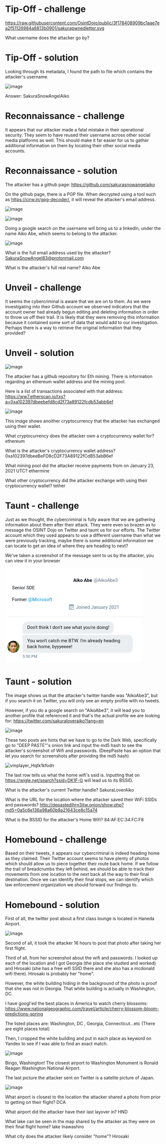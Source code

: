 # Tip-Off - challenge

https://raw.githubusercontent.com/OsintDojo/public/3f178408909bc1aae7ea2f51126984a8813b0901/sakurapwnedletter.svg

What username does the attacker go by?

# Tip-Off - solution

Looking through its metadata, I found the path to file which contains the attacker's username.

![image](https://user-images.githubusercontent.com/81070073/120724464-b703ad80-c488-11eb-952d-d66a2e148bc2.png)

Answer: SakuraSnowAngelAiko

# Reconnaissance - challenge

It appears that our attacker made a fatal mistake in their operational security. They seem to have reused their username across other social media platforms as well. This should make it far easier for us to gather additional information on them by locating their other social media accounts. 

# Reconnaissance - solution

The attacker has a github page: https://github.com/sakurasnowangelaiko

On the github page, there is a PGP file. When decrypted using a tool such as https://cirw.in/gpg-decoder/, it will reveal the attacker's email address.

![image](https://user-images.githubusercontent.com/81070073/120734225-621e6200-c49d-11eb-9f6a-c9c3910e6d18.png)

![image](https://user-images.githubusercontent.com/81070073/120734306-7f533080-c49d-11eb-9ed7-16b82fc92242.png)

Doing a google search on the username will bring us to a linkedln, under the name Aiko Abe, which seems to belong to the attacker.

![image](https://user-images.githubusercontent.com/81070073/120734384-a14cb300-c49d-11eb-8923-9bf23b44e5d0.png)

What is the full email address used by the attacker? SakuraSnowAngel83@protonmail.com

What is the attacker's full real name? Aiko Abe

# Unveil - challenge

It seems the cybercriminal is aware that we are on to them. As we were investigating into their Github account we observed indicators that the account owner had already begun editing and deleting information in order to throw us off their trail. It is likely that they were removing this information because it contained some sort of data that would add to our investigation. Perhaps there is a way to retrieve the original information that they provided? 

# Unveil - solution

![image](https://user-images.githubusercontent.com/81070073/120734558-ee308980-c49d-11eb-9aec-5eeed8b8d59e.png)

The attacker has a github repository for Eth mining. There is information regarding an ethereum wallet address and the mining pool.

Here is a list of transactions associated with that address: https://ww7.etherscan.io/txs?a=0xa102397dbeebefd8cd2f73a89122fcdb53abb6ef

![image](https://user-images.githubusercontent.com/81070073/120734725-3a7bc980-c49e-11eb-8395-0ffaf04dbe31.png)

This image shows anoither cryptocurrency that the attacker has exchanged using their wallet.

What cryptocurrency does the attacker own a cryptocurrency wallet for? ethereum

What is the attacker's cryptocurrency wallet address? 0xa102397dbeeBeFD8cD2F73A89122fCdB53abB6ef

What mining pool did the attacker receive payments from on January 23, 2021 UTC? ethermine

What other cryptocurrency did the attacker exchange with using their cryptocurrency wallet? tether

# Taunt - challenge

Just as we thought, the cybercriminal is fully aware that we are gathering information about them after their attack. They were even so brazen as to message the OSINT Dojo on Twitter and taunt us for our efforts. The Twitter account which they used appears to use a different username than what we were previously tracking, maybe there is some additional information we can locate to get an idea of where they are heading to next?

We've taken a screenshot of the message sent to us by the attacker, you can view it in your browser

![](https://raw.githubusercontent.com/OsintDojo/public/main/taunt.png)

# Taunt - solution

The image shows us that the attacker's twitter handle was "AikoAbe3", but if you search it on Twitter, you will only see an empty profile with no tweets.

However, if you do a google search on "AikoAbe3", it will lead you to another profile that referenced it and that's the actual profile we are looking for: https://twitter.com/sakuraloveraiko?lang=en

![image](https://user-images.githubusercontent.com/81070073/120736587-5c2a8000-c4a1-11eb-91bf-9ede96098522.png)

These two posts are hints that we have to go to the Dark Web, specifically go to "DEEP PASTE"'s onion link and input the md5 hash to see the attacker's screenshot of Wifi and passwords. (DeepPaste has an option that let you search for screenshots after providing the md5 hash)

![vmplayer_Hqtk1kfodn](https://user-images.githubusercontent.com/81070073/120736667-854b1080-c4a1-11eb-9b04-82f16f8a5d5a.png)

The last row tells us what the home wifi's ssid is. Inputting that on https://wigle.net/search?ssid=DK1F-G will lead us to its BSSID.

What is the attacker's current Twitter handle? SakuraLoverAiko

What is the URL for the location where the attacker saved their WiFi  SSIDs and passwords? http://depastedihrn3jtw.onion/show.php?md5=0a5c6e136a98a60b8a21643ce8c15a74

What is the BSSID for the attacker's Home Wifi? 84:AF:EC:34:FC:F8

# Homebound - challenge

Based on their tweets, it appears our cybercriminal is indeed heading home as they claimed. Their Twitter account seems to have plenty of photos which should allow us to piece together their route back home. If we follow the trail of breadcrumbs they left behind, we should be able to track their movements from one location to the next back all the way to their final destination. Once we can identify their final stops, we can identify which law enforcement organization we should forward our findings to.

# Homebound - solution

First of all, the twitter post about a first class lounge is located in Haneda Airport.

![image](https://user-images.githubusercontent.com/81070073/120739346-35227d00-c4a6-11eb-834e-d4eeab934272.png)

Second of all, it took the attacker 16 hours to post that photo after taking her first flight. 

Third of all, from her screenshot about the wifi and passwords. I looked up each of the location and I got Georgia (the place she studied and worked) and Hirosaki (she has a free wifi SSID there and she also has a mcdonald wifi there). Hirosaki is probably her "home".

However, the white building hiding in the background of the photo is proof that she was not in Georgia. That white building is actually in Washington, DC.

I have googl'ed the best places in America to watch cherry blossoms: https://www.nationalgeographic.com/travel/article/cherry-blossom-bloom-predictions-spring

The listed places are: Washington, DC , Georgia, Connecticut...etc (There are eight places total)

Then, I cropped the white building and put in each place as keyword on Yandex to see if I was able to find an exact match.

![image](https://user-images.githubusercontent.com/81070073/120740530-381e6d00-c4a8-11eb-94a1-b9387530c9f3.png)

Bingo, Washington! The closest airport to Washington Monument is Ronald Reagan Washington National Airport.

The last picture the attacker sent on Twitter is a satelite picture of Japan. 

![image](https://user-images.githubusercontent.com/81070073/120741979-f6db8c80-c4aa-11eb-82a4-6e161149b875.png)

What airport is closest to the location the attacker shared a photo from prior to getting on their flight? DCA

What airport did the attacker have their last layover in? HND

What lake can be seen in the map shared by the attacker as they were on their final flight home? lake Inawashiro

What city does the attacker likely consider "home"? Hirosaki
